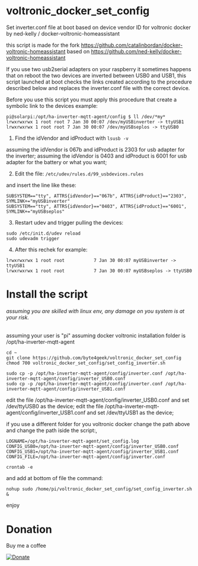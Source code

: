 # voltronic_docker_set_config
Set inverter.conf file at boot based on device vendor ID for voltronic docker by ned-kelly / docker-voltronic-homeassistant

this script is made for the fork https://github.com/catalinbordan/docker-voltronic-homeassistant based on https://github.com/ned-kelly/docker-voltronic-homeassistant

If you use two usb2serial adapters on your raspberry it sometimes happens that on reboot the two devices are inverted between USB0 and USB1, this script launched at boot checks the links created according to the procedure described below and replaces the inverter.conf file with the correct device.

Before you use this script you must apply this procedure that create a symbolic link to the devices example:
```
pi@solarpi:/opt/ha-inverter-mqtt-agent/config $ ll /dev/*my*
lrwxrwxrwx 1 root root 7 Jan 30 00:07 /dev/myUSBinverter -> ttyUSB1
lrwxrwxrwx 1 root root 7 Jan 30 00:07 /dev/myUSBseplos -> ttyUSB0
```


1. Find the idVendor and idProduct with
``` lsusb -v ```

 assuming the idVendor is 067b and idProduct is 2303 for usb adapter for the inverter;
 assuming the idVendor is 0403 and idProduct is 6001 for usb adapter for the battery or what you want;
 
2. Edit the file:
``` /etc/udev/rules.d/99_usbdevices.rules ```

and insert the line like these:
```
SUBSYSTEM=="tty", ATTRS{idVendor}=="067b", ATTRS{idProduct}=="2303", SYMLINK+="myUSBinverter"
SUBSYSTEM=="tty", ATTRS{idVendor}=="0403", ATTRS{idProduct}=="6001", SYMLINK+="myUSBseplos"
```

3. Restart udev and trigger pulling the devices:
```
sudo /etc/init.d/udev reload
sudo udevadm trigger
```

4. After this rechek for example:
``` pi@solarpi:/opt/ha-inverter-mqtt-agent/config $ ls -l /dev/|grep my
lrwxrwxrwx 1 root root           7 Jan 30 00:07 myUSBinverter -> ttyUSB1
lrwxrwxrwx 1 root root           7 Jan 30 00:07 myUSBseplos -> ttyUSB0

``` 

# Install the script

###### assuming you are skilled with linux env, any damage on you system is at your risk.

assuming your user is "pi"
assuming docker voltronic installation folder is /opt/ha-inverter-mqtt-agent
```
cd ~
git clone https://github.com/byte4geek/voltronic_docker_set_config
chmod 700 voltronic_docker_set_config/set_config_inverter.sh

sudo cp -p /opt/ha-inverter-mqtt-agent/config/inverter.conf /opt/ha-inverter-mqtt-agent/config/inverter_USB0.conf
sudo cp -p /opt/ha-inverter-mqtt-agent/config/inverter.conf /opt/ha-inverter-mqtt-agent/config/inverter_USB1.conf
```
edit the file /opt/ha-inverter-mqtt-agent/config/inverter_USB0.conf and set /dev/ttyUSB0 as the device;
edit the file /opt/ha-inverter-mqtt-agent/config/inverter_USB1.conf and set /dev/ttyUSB1 as the device;

if you use a different folder for you voltronic docker change the path above and change the path iside the script:,
```
LOGNAME=/opt/ha-inverter-mqtt-agent/set_config.log
CONFIG_USB0=/opt/ha-inverter-mqtt-agent/config/inverter_USB0.conf
CONFIG_USB1=/opt/ha-inverter-mqtt-agent/config/inverter_USB1.conf
CONFIG_FILE=/opt/ha-inverter-mqtt-agent/config/inverter.conf
```
```
crontab -e
```
and add at bottom of file the command:
```
nohup sudo /home/pi/voltronic_docker_set_config/set_config_inverter.sh &
```

enjoy

# Donation
Buy me a coffee

[![Donate](https://img.shields.io/badge/Donate-PayPal-green.svg)](https://www.paypal.com/cgi-bin/webscr?cmd=_s-xclick&hosted_button_id=VK4CSX9NVQAZU)

